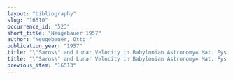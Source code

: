 ```yaml
---
layout: "bibliography"
slug: "16510"
occurrence_id: "523"
short_title: "Neugebauer 1957"
author: "Neugebauer, Otto "
publication_year: "1957"
title: "\"Saros\" and Lunar Velocity in Babylonian Astronomy= Mat. Fys. Meddelelser. Kongelige Danske Videnskabernes Selskab 31, 4"
title: "\"Saros\" and Lunar Velocity in Babylonian Astronomy= Mat. Fys. Meddelelser. Kongelige Danske Videnskabernes Selskab 31, 4"
previous_item: "16513"
---
```

